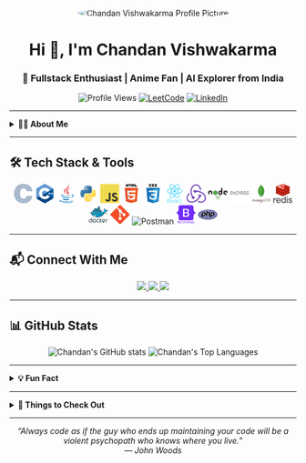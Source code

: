 <p align="center">
  <img src="https://github.com/Developer200010/Developer200010/assets/155469227/634f0bc4-fe0a-44ac-8555-1ee174af2cf4" alt="Chandan Vishwakarma Profile Picture" width="870" style="border-radius:50%;" />
</p>

<h1 align="center">Hi 👋, I'm Chandan Vishwakarma</h1>
<h3 align="center">🚀 Fullstack Enthusiast | Anime Fan | AI Explorer from India</h3>

<div align="center">

![Profile Views](https://komarev.com/ghpvc/?username=Developer200010&style=flat-square&color=brightgreen)
[![LeetCode](https://img.shields.io/badge/LeetCode-Chandan_Vishwakarma-orange?logo=leetcode)](https://leetcode.com/u/oPnRGDZ7Fj/)
[![LinkedIn](https://img.shields.io/badge/LinkedIn-Chandan%20Vishwakarma-blue?logo=linkedin)](https://www.linkedin.com/in/chandan-vishwakarma-38ba942bb/)

</div>

---

<details>
<summary><b>👨‍💻 About Me</b></summary>

- 🔭 Currently building **full-stack web applications**
- 🌱 Always learning **AI tools** and **cloud technologies**
- 🤝 Eager to collaborate on **open-source projects**
- 💬 Ask me about **JavaScript, Python, React, Node.js, databases**
- 🕹️ Fun fact: I love watching Anime and experimenting with new AI tools

</details>

---

## 🛠️ Tech Stack & Tools

<p align="center">
  <img src="https://raw.githubusercontent.com/devicons/devicon/master/icons/c/c-original.svg" alt="C" width="34" height="34"/>
  <img src="https://raw.githubusercontent.com/devicons/devicon/master/icons/cplusplus/cplusplus-original.svg" alt="C++" width="34" height="34"/>
  <img src="https://raw.githubusercontent.com/devicons/devicon/master/icons/java/java-original.svg" alt="Java" width="34" height="34"/>
  <img src="https://raw.githubusercontent.com/devicons/devicon/master/icons/python/python-original.svg" alt="Python" width="34" height="34"/>
  <img src="https://raw.githubusercontent.com/devicons/devicon/master/icons/javascript/javascript-original.svg" alt="JavaScript" width="34" height="34"/>
  <img src="https://raw.githubusercontent.com/devicons/devicon/master/icons/html5/html5-original-wordmark.svg" alt="HTML5" width="34" height="34"/>
  <img src="https://raw.githubusercontent.com/devicons/devicon/master/icons/css3/css3-original-wordmark.svg" alt="CSS3" width="34" height="34"/>
  <img src="https://raw.githubusercontent.com/devicons/devicon/master/icons/react/react-original-wordmark.svg" alt="React" width="34" height="34"/>
  <img src="https://raw.githubusercontent.com/devicons/devicon/master/icons/redux/redux-original.svg" alt="Redux" width="34" height="34"/>
  <img src="https://raw.githubusercontent.com/devicons/devicon/master/icons/nodejs/nodejs-original-wordmark.svg" alt="Node.js" width="34" height="34"/>
  <img src="https://raw.githubusercontent.com/devicons/devicon/master/icons/express/express-original-wordmark.svg" alt="Express.js" width="34" height="34"/>
  <img src="https://raw.githubusercontent.com/devicons/devicon/master/icons/mongodb/mongodb-original-wordmark.svg" alt="MongoDB" width="34" height="34"/>
  <img src="https://raw.githubusercontent.com/devicons/devicon/master/icons/redis/redis-original-wordmark.svg" alt="Redis" width="34" height="34"/>
  <img src="https://raw.githubusercontent.com/devicons/devicon/master/icons/docker/docker-original-wordmark.svg" alt="Docker" width="34" height="34"/>
  <img src="https://raw.githubusercontent.com/devicons/devicon/master/icons/git/git-original.svg" alt="Git" width="34" height="34"/>
  <img src="https://www.vectorlogo.zone/logos/getpostman/getpostman-icon.svg" alt="Postman" width="34" height="34"/>
  <img src="https://raw.githubusercontent.com/devicons/devicon/master/icons/bootstrap/bootstrap-plain-wordmark.svg" alt="Bootstrap" width="34" height="34"/>
  <img src="https://raw.githubusercontent.com/devicons/devicon/master/icons/php/php-original.svg" alt="PHP" width="34" height="34"/>
</p>

---

## 📬 Connect With Me

<p align="center">
  <a href="mailto:chandanvishw11002@gmail.com">
    <img src="https://img.shields.io/badge/Email-chandanvishw11002@gmail.com-red?style=flat-square&logo=gmail" />
  </a>
  <a href="https://leetcode.com/u/oPnRGDZ7Fj/" target="_blank">
    <img src="https://img.shields.io/badge/LeetCode-Profile-orange?style=flat-square&logo=leetcode" />
  </a>
  <a href="https://www.linkedin.com/in/chandan-vishwakarma-38ba942bb/" target="_blank">
    <img src="https://img.shields.io/badge/LinkedIn-Profile-blue?style=flat-square&logo=linkedin" />
  </a>
</p>

---

## 📊 GitHub Stats

<p align="center">
  <img src="https://github-readme-stats.vercel.app/api?username=Developer200010&show_icons=true&theme=radical" alt="Chandan's GitHub stats" width="385"/>
  <img src="https://github-readme-stats.vercel.app/api/top-langs/?username=Developer200010&layout=compact&theme=radical&langs_count=8" alt="Chandan's Top Languages" width="335"/>
</p>

---

<details>
<summary><b>💡 Fun Fact</b></summary>

> “I like to watch Anime and learn new AI tools.”

</details>

---

<details>
<summary><b>🌟 Things to Check Out</b></summary>

- 🏆 Check out my highlighted/pinned repositories below!
- 🚩 Want to collaborate? <b>Open an issue or drop me a message!</b>
- 🌱 Always open to learning something new and contributing to the dev community.

</details>

---

<p align="center"><i>“Always code as if the guy who ends up maintaining your code will be a violent psychopath who knows where you live.”<br>— John Woods</i></p>
